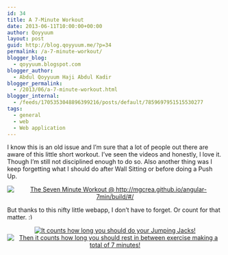 ```yaml
---
id: 34
title: A 7-Minute Workout
date: 2013-06-11T10:00:00+00:00
author: Qoyyuum
layout: post
guid: http://blog.qoyyuum.me/?p=34
permalink: /a-7-minute-workout/
blogger_blog:
  - qoyyuum.blogspot.com
blogger_author:
  - Abdul Qoyyuum Haji Abdul Kadir
blogger_permalink:
  - /2013/06/a-7-minute-workout.html
blogger_internal:
  - /feeds/1705353048896399216/posts/default/7859697951515530277
tags:
  - general
  - web
  - Web application
---
```

I know this is an old issue and I&#8217;m sure that a lot of people out there are aware of this little short workout. I&#8217;ve seen the videos and honestly, I love it. Though I&#8217;m still not disciplined enough to do so. Also another thing was I keep forgetting what I should do after Wall Sitting or before doing a Push Up.

<div style="clear: both; text-align: center;">
  <a href="http://mgcrea.github.io/angular-7min/build/#/" target="_blank"><img alt="The Seven Minute Workout @ http://mgcrea.github.io/angular-7min/build/#/" border="0" src="http://i1.wp.com/blog.qoyyuum.me/wp-content/uploads/2013/06/workout-1.png?resize=640%2C220" title="" data-recalc-dims="1" /></a>
</div>

But thanks to this nifty little webapp, I don&#8217;t have to forget. Or count for that matter. <img src="http://i1.wp.com/blog.qoyyuum.me/wp-includes/images/smilies/simple-smile.png?w=676" alt=":)" class="wp-smiley" style="height: 1em; max-height: 1em;" data-recalc-dims="1" />

<div style="clear: both; text-align: center;">
  <a href="http://mgcrea.github.io/angular-7min/build/#/" target="_blank"><img alt="It counts how long you should do your Jumping Jacks!" border="0" src="http://i1.wp.com/blog.qoyyuum.me/wp-content/uploads/2013/06/workout-2.png?resize=640%2C302" title="" data-recalc-dims="1" /></a>
</div>

<div style="clear: both; text-align: center;">
</div>

<div style="clear: both; text-align: center;">
  <a href="http://mgcrea.github.io/angular-7min/build/#/" target="_blank"><img alt="Then it counts how long you should rest in between exercise making a total of 7 minutes!" border="0" src="http://i0.wp.com/blog.qoyyuum.me/wp-content/uploads/2013/06/workout-3.png?resize=640%2C294" title="" data-recalc-dims="1" /></a>
</div>